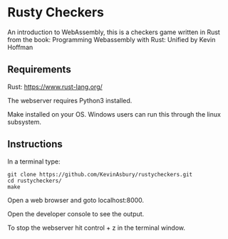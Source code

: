 # Rusty Checkers
An introduction to WebAssembly, this is a checkers game written in Rust from the book:
Programming Webassembly with Rust: Unified
by Kevin Hoffman

## Requirements
Rust: https://www.rust-lang.org/

The webserver requires Python3 installed.

Make installed on your OS. Windows users can run this through the linux subsystem.

## Instructions
In a terminal type:
```
git clone https://github.com/KevinAsbury/rustycheckers.git
cd rustycheckers/
make
```
Open a web browser and goto localhost:8000.

Open the developer console to see the output.

To stop the webserver hit control + z in the terminal window.
